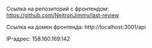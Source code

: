 Ссылка на репозиторий с фронтендом: https://github.com/NejtronJimmy/last-review

Ссылка на домен фронтенда: http://localhost:3001/api

IP-адрес: 158.160.169.142
